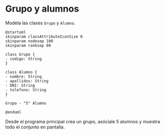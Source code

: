# Grupo y alumnos

Modela las clases `Grupo` y `Alumno`.

```plantuml
@startuml
skinparam classAttributeIconSize 0
skinparam nodesep 100
skinparam ranksep 80

class Grupo {
- codigo: String
}

class Alumno {
- nombre: String
- apellidos: String
- DNI: String
- telefono: String
}

Grupo - "5" Alumno

@enduml
```

Desde el programa principal crea un grupo, asóciale 5 alumnos y muestra todo el conjunto en pantalla.
